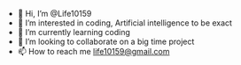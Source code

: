 - 👋 Hi, I’m @Life10159
- 👀 I’m interested in coding, Artificial intelligence to be exact
- 🌱 I’m currently learning coding
- 💞️ I’m looking to collaborate on a big time project 
- 📫 How to reach me life10159@gmail.com 

<!---
Life10159/Life10159 is a ✨ special ✨ repository because its `README.md` (this file) appears on your GitHub profile.
You can click the Preview link to take a look at your changes.
--->
